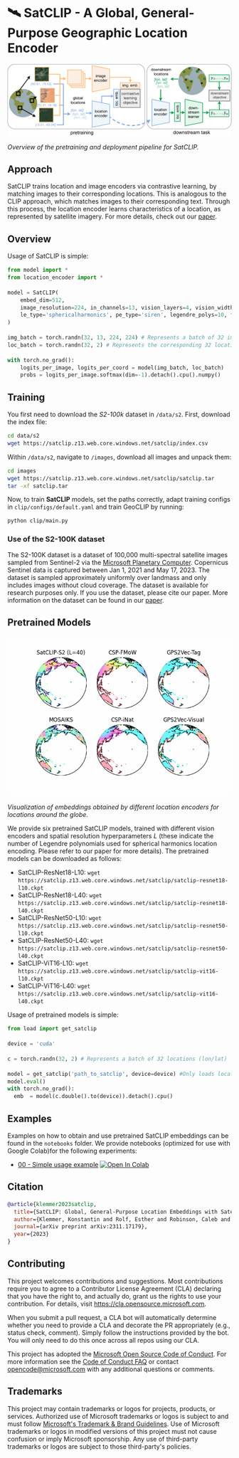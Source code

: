# 🛰️ SatCLIP - A Global, General-Purpose Geographic Location Encoder

![CLIP](/figures/satclip.png)

*Overview of the pretraining and deployment pipeline for SatCLIP.*

## Approach

SatCLIP trains location and image encoders via contrastive learning, by matching images to their corresponding locations. This is analogous to the CLIP approach, which matches images to their corresponding text. Through this process, the location encoder learns characteristics of a location, as represented by satellite imagery. For more details, check out our [paper](https://arxiv.org/abs/2311.17179).

## Overview

Usage of SatCLIP is simple:

```python
from model import *
from location_encoder import *

model = SatCLIP(
    embed_dim=512,
    image_resolution=224, in_channels=13, vision_layers=4, vision_width=768, vision_patch_size=32, # Image encoder
    le_type='sphericalharmonics', pe_type='siren', legendre_polys=10, frequency_num=16, max_radius=360, min_radius=1, harmonics_calculation='analytic'  # Location encoder
)

img_batch = torch.randn(32, 13, 224, 224) # Represents a batch of 32 images
loc_batch = torch.randn(32, 2) # Represents the corresponding 32 locations (lon/lat)

with torch.no_grad():
    logits_per_image, logits_per_coord = model(img_batch, loc_batch)
    probs = logits_per_image.softmax(dim=-1).detach().cpu().numpy()
```

## Training

You first need to download the *S2-100k* dataset in `/data/s2`. First, download the index file:
```bash
cd data/s2
wget https://satclip.z13.web.core.windows.net/satclip/index.csv
```
Within `/data/s2`, navigate to `/images`, download all images and unpack them:
```bash
cd images
wget https://satclip.z13.web.core.windows.net/satclip/satclip.tar
tar -xf satclip.tar
```

Now, to train **SatCLIP** models, set the paths correctly, adapt training configs in `clip/configs/default.yaml` and train GeoCLIP by running:
```bash
python clip/main.py
```

### Use of the S2-100K dataset

The S2-100K dataset is a dataset of 100,000 multi-spectral satellite images sampled from Sentinel-2 via the [Microsoft Planetary Computer](https://planetarycomputer.microsoft.com/). Copernicus Sentinel data is captured between Jan 1, 2021 and May 17, 2023. The dataset is sampled approximately uniformly over landmass and only includes images without cloud coverage. The dataset is available for research purposes only. If you use the dataset, please cite our paper. More information on the dataset can be found in our [paper](https://arxiv.org/abs/2311.17179).

## Pretrained Models

![CLIP](/figures/globes.gif)

*Visualization of embeddings obtained by different location encoders for locations around the globe.*

We provide six pretrained SatCLIP models, trained with different vision encoders and spatial resolution hyperparameters $L$ (these indicate the number of Legendre polynomials used for spherical harmonics location encoding. Please refer to our paper for more details). The pretrained models can be downloaded as follows:
* SatCLIP-ResNet18-L10: `wget https://satclip.z13.web.core.windows.net/satclip/satclip-resnet18-l10.ckpt` 
* SatCLIP-ResNet18-L40: `wget https://satclip.z13.web.core.windows.net/satclip/satclip-resnet18-l40.ckpt` 
* SatCLIP-ResNet50-L10: `wget https://satclip.z13.web.core.windows.net/satclip/satclip-resnet50-l10.ckpt` 
* SatCLIP-ResNet50-L40: `wget https://satclip.z13.web.core.windows.net/satclip/satclip-resnet50-l40.ckpt` 
* SatCLIP-ViT16-L10: `wget https://satclip.z13.web.core.windows.net/satclip/satclip-vit16-l10.ckpt` 
* SatCLIP-ViT16-L40: `wget https://satclip.z13.web.core.windows.net/satclip/satclip-vit16-l40.ckpt` 

Usage of pretrained models is simple:
```python
from load import get_satclip

device = 'cuda'

c = torch.randn(32, 2) # Represents a batch of 32 locations (lon/lat)

model = get_satclip('path_to_satclip', device=device) #Only loads location encoder by default
model.eval()
with torch.no_grad():
  emb  = model(c.double().to(device)).detach().cpu()
```

## Examples

Examples on how to obtain and use pretrained SatCLIP embeddings can be found in the `notebooks` folder. We provide notebooks (optimized for use with Google Colab)for the following experiments:
* [00 - Simple usage example](notebooks/00_Simple_SatCLIP_Usage.ipynb) [![Open In Colab](https://colab.research.google.com/assets/colab-badge.svg)](https://colab.research.google.com/github/microsoft/satclip/blob/main/notebooks/00_Simple_SatCLIP_Usage.ipynb)

## Citation

```bibtex
@article{klemmer2023satclip,
  title={SatCLIP: Global, General-Purpose Location Embeddings with Satellite Imagery},
  author={Klemmer, Konstantin and Rolf, Esther and Robinson, Caleb and Mackey, Lester and Ru{\ss}wurm, Marc},
  journal={arXiv preprint arXiv:2311.17179},
  year={2023}
}
```

## Contributing

This project welcomes contributions and suggestions.  Most contributions require you to agree to a
Contributor License Agreement (CLA) declaring that you have the right to, and actually do, grant us
the rights to use your contribution. For details, visit https://cla.opensource.microsoft.com.

When you submit a pull request, a CLA bot will automatically determine whether you need to provide
a CLA and decorate the PR appropriately (e.g., status check, comment). Simply follow the instructions
provided by the bot. You will only need to do this once across all repos using our CLA.

This project has adopted the [Microsoft Open Source Code of Conduct](https://opensource.microsoft.com/codeofconduct/).
For more information see the [Code of Conduct FAQ](https://opensource.microsoft.com/codeofconduct/faq/) or
contact [opencode@microsoft.com](mailto:opencode@microsoft.com) with any additional questions or comments.

## Trademarks

This project may contain trademarks or logos for projects, products, or services. Authorized use of Microsoft 
trademarks or logos is subject to and must follow 
[Microsoft's Trademark & Brand Guidelines](https://www.microsoft.com/en-us/legal/intellectualproperty/trademarks/usage/general).
Use of Microsoft trademarks or logos in modified versions of this project must not cause confusion or imply Microsoft sponsorship.
Any use of third-party trademarks or logos are subject to those third-party's policies.